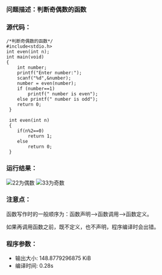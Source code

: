 
### 问题描述：判断奇偶数的函数
### 源代码：
	/*判断奇偶数的函数*/
	#include<stdio.h>
	int even(int n);
	int main(void)
	{
		int number;
		printf("Enter number:");
		scanf("%d",&number);
		number = even(number);
		if (number==1)
			printf(" number is even");
		else printf(" number is odd");
		return 0;
	 } 
	 
	 int even(int n)
	 {
	 	if(n%2==0)
	 		return 1;
	 	else
	 		return 0;
	 }
### 运行结果：
![22为偶数](https://upload-images.jianshu.io/upload_images/6770220-459fbda10e450c19.png?imageMogr2/auto-orient/strip%7CimageView2/2/w/1240)
![33为奇数](https://upload-images.jianshu.io/upload_images/6770220-5bd3639a11210ab7.png?imageMogr2/auto-orient/strip%7CimageView2/2/w/1240)


### 注意点：
函数写作时的一般顺序为：函数声明-->函数调用-->函数定义。

如果再调用函数之前，既不定义，也不声明，程序编译时会出错。
### 程序参数：
- 输出大小: 148.8779296875 KiB
- 编译时间: 0.28s
